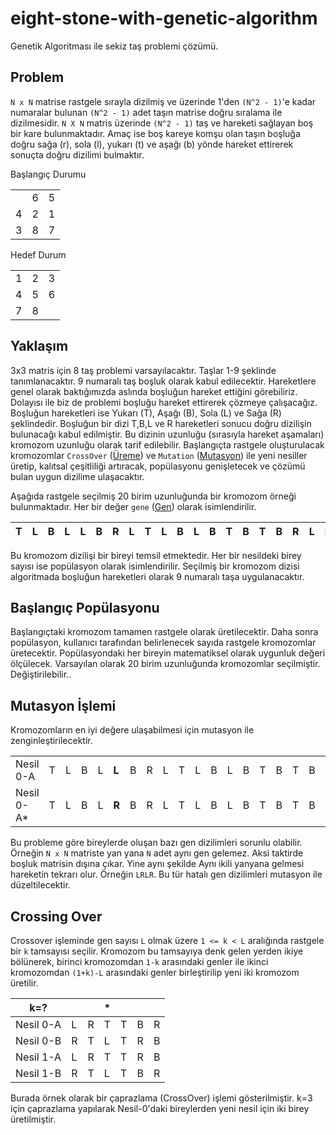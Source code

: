 # eight-stone-with-genetic-algorithm
Genetik Algoritması ile sekiz taş problemi çözümü.

## Problem
`N x N` matrise rastgele sırayla dizilmiş ve üzerinde 1'den `(N^2 - 1)`'e kadar numaralar bulunan `(N^2 - 1)` adet taşın matrise doğru sıralama ile dizilmesidir. `N X N` matris üzerinde `(N^2 - 1)` taş ve hareketi sağlayan boş bir kare bulunmaktadır. Amaç ise boş kareye komşu olan taşın boşluğa doğru sağa (r), sola (l), yukarı (t) ve aşağı (b) yönde hareket ettirerek sonuçta doğru dizilimi bulmaktır.

Başlangıç Durumu

| | | |
|-|-|-|
| |6|5|
|4|2|1|
|3|8|7|

Hedef Durum

| | | |
|-|-|-|
|1|2|3|
|4|5|6|
|7|8| |

## Yaklaşım

3x3 matris için 8 taş problemi varsayılacaktır. Taşlar 1-9 şeklinde tanımlanacaktır. 9 numaralı taş boşluk olarak kabul edilecektir. Hareketlere genel olarak baktığımızda aslında boşluğun hareket ettiğini görebiliriz. Dolayısı ile biz de problemi boşluğu hareket ettirerek çözmeye çalışacağız. Boşluğun hareketleri ise Yukarı (T), Aşağı (B), Sola (L) ve Sağa (R) şeklindedir. Boşluğun bir dizi T,B,L ve R hareketleri sonucu doğru dizilişin bulunacağı kabul edilmiştir. Bu dizinin uzunluğu (sırasıyla hareket aşamaları) kromozom uzunluğu olarak tarif edilebilir. Başlangıçta rastgele oluşturulacak kromozomlar `CrossOver` ([Üreme](https://www.wikiwand.com/tr/Mayoz_b%C3%B6l%C3%BCnme)) ve `Mutation` ([Mutasyon](https://www.wikiwand.com/tr/Mutasyon)) ile yeni nesiller üretip, kalıtsal çeşitliliği artıracak, popülasyonu genişletecek ve çözümü bulan uygun dizilime ulaşacaktır.

Aşağıda rastgele seçilmiş 20 birim uzunluğunda bir kromozom örneği bulunmaktadır. Her bir değer `gene` ([Gen](https://www.wikiwand.com/tr/Gen)) olarak isimlendirilir.

|T|L|B|L|L|B|R|L|T|L|B|L|B|T|B|T|B|R|L|L|
|-|-|-|-|-|-|-|-|-|-|-|-|-|-|-|-|-|-|-|-|

Bu kromozom dizilişi bir bireyi temsil etmektedir. Her bir nesildeki birey sayısı ise popülasyon olarak isimlendirilir. Seçilmiş bir kromozom dizisi algoritmada boşluğun hareketleri olarak 9 numaralı taşa uygulanacaktır.

## Başlangıç Popülasyonu

Başlangıçtaki kromozom tamamen rastgele olarak üretilecektir. Daha sonra popülasyon, kullanıcı tarafından belirlenecek sayıda rastgele kromozomlar üretecektir. Popülasyondaki her bireyin matematiksel olarak uygunluk değeri ölçülecek. Varsayılan olarak 20 birim uzunluğunda kromozomlar seçilmiştir. Değiştirilebilir..

## Mutasyon İşlemi

Kromozomların en iyi değere ulaşabilmesi için mutasyon ile zenginleştirilecektir. 

| | | | | | | | | | | | | | | | | | | | | |
|-|-|-|-|-|-|-|-|-|-|-|-|-|-|-|-|-|-|-|-|-|
|Nesil 0-A|T|L|B|L|**L**|B|R|L|T|L|B|L|B|T|B|T|B|R|L|L|
|Nesil 0-A*|T|L|B|L|**R**|B|R|L|T|L|B|L|B|T|B|T|B|R|L|L|

Bu probleme göre bireylerde oluşan bazı gen dizilimleri sorunlu olabilir. Örneğin `N x N` matriste yan yana `N` adet aynı gen gelemez. Aksi taktirde boşluk matrisin dışına çıkar. Yine aynı şekilde Aynı ikili yanyana gelmesi hareketin tekrarı olur. Örneğin `LRLR`. Bu tür hatalı gen dizilimleri mutasyon ile düzeltilecektir.

## Crossing Over
Crossover işleminde gen sayısı `L` olmak üzere `1 <= k < L` aralığında rastgele bir `k` tamsayısı seçilir. Kromozom bu tamsayıya denk gelen yerden ikiye bölünerek, birinci kromozomdan `1-k` arasındaki genler ile ikinci kromozomdan `(1+k)-L` arasındaki genler birleştirilip yeni iki kromozom üretilir.

|k=?| | |*| | | |
|---|-|-|-|-|-|-|
|Nesil 0-A|L|R|T|T|B|R|
|Nesil 0-B|R|T|L|T|R|B|
|Nesil 1-A|L|R|T|T|R|B|
|Nesil 1-B|R|T|L|T|B|R|

Burada örnek olarak bir çaprazlama (CrossOver) işlemi gösterilmiştir. k=3 için çaprazlama yapılarak Nesil-0'daki bireylerden yeni nesil için iki birey üretilmiştir.
